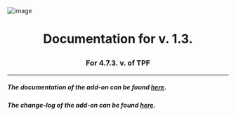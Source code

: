 ![image](https://i.imgur.com/rBiUoHz.png)
# <p align="center">Documentation for v. 1.3.</p>
### <p align="center">For 4.7.3. v. of TPF</p>

---

##### The documentation of the add-on can be found [here](https://github.com/DragonBlame/tpf-dragons-edition/blob/main/DOCUMENTATION.md).

##### The change-log of the add-on can be found [here](https://github.com/DragonBlame/tpf-dragons-edition/blob/main/CHANGELOG.md).
